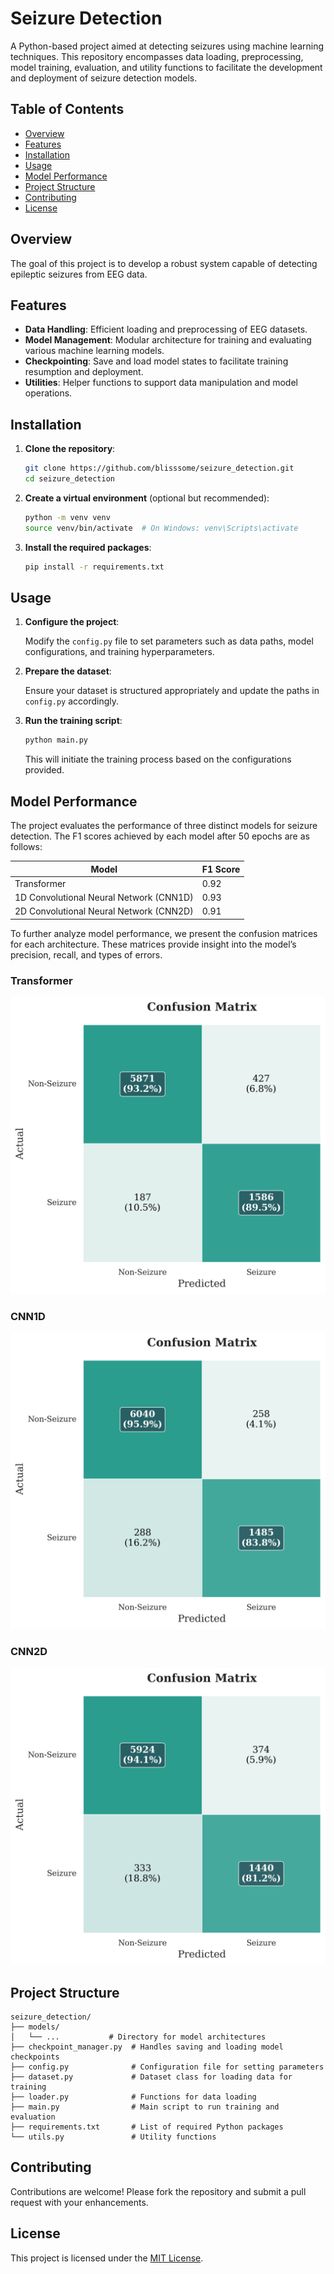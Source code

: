 # Seizure Detection

A Python-based project aimed at detecting seizures using machine learning techniques. This repository encompasses data loading, preprocessing, model training, evaluation, and utility functions to facilitate the development and deployment of seizure detection models.

## Table of Contents

- [Overview](#overview)
- [Features](#features)
- [Installation](#installation)
- [Usage](#usage)
- [Model Performance](#model-performance)
- [Project Structure](#project-structure)
- [Contributing](#contributing)
- [License](#license)

## Overview

The goal of this project is to develop a robust system capable of detecting epileptic seizures from EEG data.

## Features

- **Data Handling**: Efficient loading and preprocessing of EEG datasets.
- **Model Management**: Modular architecture for training and evaluating various machine learning models.
- **Checkpointing**: Save and load model states to facilitate training resumption and deployment.
- **Utilities**: Helper functions to support data manipulation and model operations.

## Installation

1. **Clone the repository**:

   ```bash
   git clone https://github.com/blisssome/seizure_detection.git
   cd seizure_detection
   ```

2. **Create a virtual environment** (optional but recommended):

   ```bash
   python -m venv venv
   source venv/bin/activate  # On Windows: venv\Scripts\activate
   ```

3. **Install the required packages**:

   ```bash
   pip install -r requirements.txt
   ```

## Usage

1. **Configure the project**:

   Modify the `config.py` file to set parameters such as data paths, model configurations, and training hyperparameters.

2. **Prepare the dataset**:

   Ensure your dataset is structured appropriately and update the paths in `config.py` accordingly.

3. **Run the training script**:

   ```bash
   python main.py
   ```

   This will initiate the training process based on the configurations provided.

## Model Performance 

The project evaluates the performance of three distinct models for seizure detection. The F1 scores achieved by each model after 50 epochs are as follows:

| Model                          | F1 Score |
|-------------------------------|----------|
| Transformer                   | 0.92     |
| 1D Convolutional Neural Network (CNN1D) | 0.93     |
| 2D Convolutional Neural Network (CNN2D) | 0.91     |

To further analyze model performance, we present the confusion matrices for each architecture. These matrices provide insight into the model’s precision, recall, and types of errors.

### Transformer

![Transformer Confusion Matrix](report/transformer_confusion_matrix.png)

### CNN1D

![CNN1D Confusion Matrix](report/cnn1d_confusion_matrix.png)

### CNN2D

![CNN2D Confusion Matrix](report/cnn2d_confusion_matrix.png)

## Project Structure

```
seizure_detection/
├── models/
│   └── ...           # Directory for model architectures
├── checkpoint_manager.py  # Handles saving and loading model checkpoints
├── config.py              # Configuration file for setting parameters
├── dataset.py             # Dataset class for loading data for training
├── loader.py              # Functions for data loading
├── main.py                # Main script to run training and evaluation
├── requirements.txt       # List of required Python packages
└── utils.py               # Utility functions
```

## Contributing

Contributions are welcome! Please fork the repository and submit a pull request with your enhancements.

## License

This project is licensed under the [MIT License](LICENSE).
